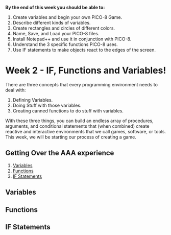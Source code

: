 **By the end of this week you should be able to:**
1. Create variables and begin your own PICO-8 Game.
1. Describe different kinds of variables.
1. Create rectangles and circles of different colors.
1. Name, Save, and Load your PICO-8 files.
1. Install Notepad++ and use it in conjunction with PICO-8.
1. Understand the 3 specific functions PICO-8 uses.
1. Use IF statements to make objects react to the edges of the screen.

# Week 2 - IF, Functions and Variables!
There are three concepts that every programming environment needs to deal with: 
1. Defining Variables.
1. Doing Stuff with those variables.
1. Creating canned functions to do stuff with variables.

With these three things, you can build an endless array of procedures, arguments, and conditional statements that (when combined) create reactive and interactive environments that we call games, software, or tools. This week, we will be starting our process of creating a game. 

## Getting Over the AAA experience

1. [Variables](#variables)
1. [Functions](#functions)
1. [IF Statements](#if-statements)

## Variables


## Functions


## IF Statements

